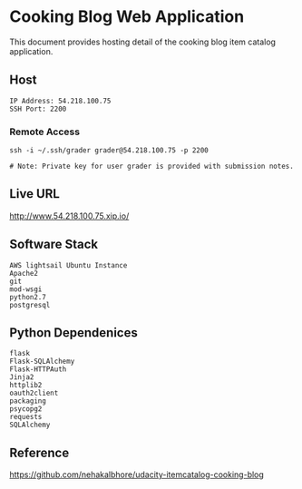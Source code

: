 # Cooking Blog Web Application

This document provides hosting detail of the cooking blog item catalog application.

## Host
```
IP Address: 54.218.100.75
SSH Port: 2200
```

### Remote Access
```
ssh -i ~/.ssh/grader grader@54.218.100.75 -p 2200

# Note: Private key for user grader is provided with submission notes.
```

## Live URL
http://www.54.218.100.75.xip.io/

## Software Stack 
```
AWS lightsail Ubuntu Instance
Apache2
git 
mod-wsgi
python2.7
postgresql
```

## Python Dependenices
```
flask
Flask-SQLAlchemy
Flask-HTTPAuth
Jinja2
httplib2
oauth2client
packaging
psycopg2
requests
SQLAlchemy
```

## Reference

https://github.com/nehakalbhore/udacity-itemcatalog-cooking-blog
